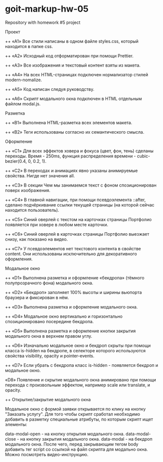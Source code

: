 # goit-markup-hw-05

Repository with homework #5 project

<!-- Требования к д.з. #5 -->

Проект

++ «A1» Все стили написаны в одном файле styles.css, который находится в папке css.

++ «A2» Исходный код отформатирован при помощи Prettier.

++ «A3» Все изображения и текстовый контент взяты из макета.

++ «A4» На всех HTML-страницах подключен нормализатор стилей modern-nomalize.

++ «A5» Код написан следуя руководству.

++ «A6» Скрипт модального окна подключен в HTML отдельным файлом modal.js.

Разметка

++ «B1» Выполнена HTML-разметка всех элементов макета.

++ «B2» Теги использованы согласно их семантического смысла.

Оформление

++ «C1» Для всех эффектов ховера и фокуса (цвет, фон, тень) сделаны переходы. Время - 250ms, функция
распределения времени - cubic-bezier(0.4, 0, 0.2, 1).

++ «C2» В переходах и анимациях явно указаны анимируемые свойства. Нигде нет значения all.

++ «C3» В секции Чем мы занимаемся текст с фоном спозиционирован поверх изображения.

++ «C4» В главной навигации, при помощи псевдоэлемента ::after, сделано подчёркивание ссылки текущей
страницы (на которой сейчас находится пользователь).

++ «C5» Синий оверлей с текстом на карточках страницы Портфолио появляется при ховере в любом месте
карточки.

++ «C6» Синий оверлей в карточках страницы Портфолио выезжает снизу, как показано на видео.

++ «C7» У псевдоэлементов нет текстового контента в свойстве content. Они использованы исключительно
для декоративного оформления.

Модальное окно

++ «D1» Выполнена разметка и оформление «бекдропа» (тёмного полупрозрачного фона) модального окна.

++ «D2» «Бекдроп» заполняет 100% высоты и ширины вьюпорта браузера и фиксирован в нём.

++ «D3» Выполнена разметка и оформление модального окна.

++ «D4» Модальное окно вертикально и горизонтально спозиционировано посередине бекдропа.

++ «D5» Выполнена разметка и оформление кнопки закрытия модального окна в верхнем правом углу.

++ «D6» Изначально модальное окно и бекдроп скрыты при помощи класса is-hidden на бекдропе, в
селекторе которого используются свойства visibility, opacity и pointer-events.

++ «D7» Если убрать с бекдропа класс is-hidden - появляется бекдроп и модальное окно.

«D8» Появление и скрытие модального окна анимировано при помощи перехода с произвольным эффектом,
например scale или translate, и opacity.

++ Открытие/закрытие модального окна

Модальное окно с формой заявки открывается по клику на кнопку "Заказать услугу". Для того чтобы
скрипт сработал необходимо добавить в разметку специальные атрибуты, по которым скрипт ищет
элементы:

data-modal-open - на кнопку открытия модального окна. data-modal-close - на кнопку закрытия
модального окна. data-modal - на бекдроп модального окна. После чего, перед закрывающим тегом body
добавить тег script со ссылкой на файл скрипта для модально окна. Можно посмотреть видео-инструкцию.
